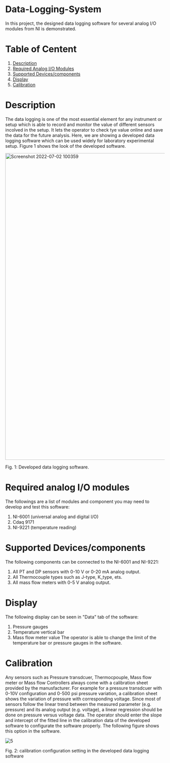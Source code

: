 # Data-Logging-System
In this project, the designed data logging software for several analog I/O modules from NI is demonstrated.
# Table of Centent
1. [Description](#1)
2. [Required Analog I/O Modules](#2) 
3. [Supported Devices/components](#3)
4. [Display](#4)
5. [Calibration](#5) 

<a name="1"></a>
# Description
The data logging is one of the most essential element for any instrument or setup which is able to record and monitor the value of different sensors incolved in the setup. It lets the operator to check tye value online and save the data for the future analysis. Here, we are showing a developed data logging software which can be used widely for laboratory experimental setup. Figure 1 shows the look of the developed software. 

<img width="970" alt="Screenshot 2022-07-02 100359" src="https://user-images.githubusercontent.com/108043716/177009139-7ff1c7f0-4c8d-4330-8f01-22d6b7b12a8f.png"> 

Fig. 1: Developed data logging software. 
<a name="2"></a>
# Required analog I/O modules
The followings are a list of modules and component you may need to develop and test this software:
1. NI-6001 (universal analog and digital I/O)
2. Cdaq 9171
3. NI-9221 (temperature reading) 
<a name="3"></a>
# Supported Devices/components
The following components can be connected to the NI-6001 and NI-9221:
1. All PT and DP sensors with 0-10 V or 0-20 mA analog output.
2. All Thermocouple types such as J-type, K_type, ets.
3. All mass flow meters with 0-5 V analog output.
<a name="4"></a>
# Display
The following display can be seen in "Data" tab of the software:
1. Pressure gauges
2. Temperature vertical bar
3. Mass flow meter value
The operator is able to change the limit of the temperature bar or pressure gauges in the software.
<a name="5"></a>
# Calibration
Any sensors such as Pressure transdcuer, Thermocpouple, Mass flow meter or Mass flow Controllers always come with a calibration sheet provided by the manusfacturer. For example for a pressure transdcuer with 0-10V configuration and 0-500 psi pressure variation, a calibration sheet shows the variation of pressure with corresponding voltage. Since most of sensors follow the linear trend between the measured parameter (e.g. pressure) and its analog output (e.g. voltage), a linear regression should be done on pressure versus voltage data.
The operator should enter the slope and intercept of the fitted line in the calibration data of the developed software to configurate the software properly. The following figure shows this option in the software. 

![5](https://user-images.githubusercontent.com/108043716/177008468-624c0bcc-eb8f-42d4-b421-67b793c0fa16.png) 

Fig. 2: calibration configuration setting in the developed data logging software
